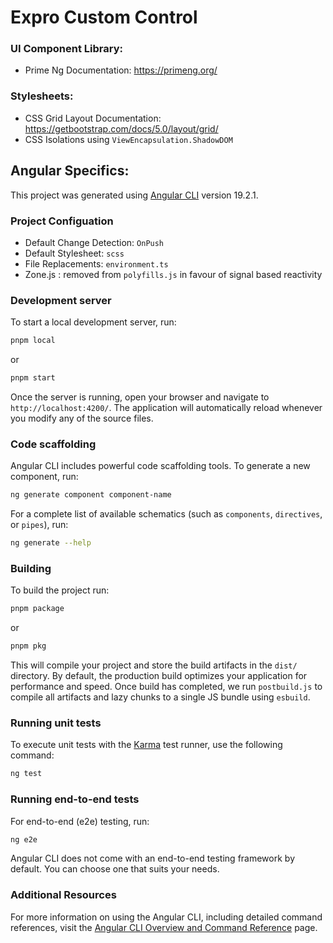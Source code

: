 # Expro Custom Control

### UI Component Library: 
* Prime Ng Documentation: https://primeng.org/ 

### Stylesheets:
* CSS Grid Layout Documentation: https://getbootstrap.com/docs/5.0/layout/grid/
* CSS Isolations using `ViewEncapsulation.ShadowDOM`
    
## Angular Specifics: 
This project was generated using [Angular CLI](https://github.com/angular/angular-cli) version 19.2.1.

### Project Configuation 
* Default Change Detection: `OnPush`
* Default Stylesheet: `scss`
* File Replacements: `environment.ts` 
* Zone.js : removed from `polyfills.js` in favour of signal based reactivity


### Development server 

To start a local development server, run:

```bash
pnpm local
```
or
```bash
pnpm start
```

Once the server is running, open your browser and navigate to `http://localhost:4200/`. The application will automatically reload whenever you modify any of the source files.

### Code scaffolding

Angular CLI includes powerful code scaffolding tools. To generate a new component, run:

```bash
ng generate component component-name
```

For a complete list of available schematics (such as `components`, `directives`, or `pipes`), run:

```bash
ng generate --help
```

### Building

To build the project run:

```bash
pnpm package
```
or
```bash
pnpm pkg
```

This will compile your project and store the build artifacts in the `dist/` directory. By default, the production build optimizes your application for performance and speed.
Once build has completed, we run `postbuild.js` to compile all artifacts and lazy chunks to a single JS bundle using `esbuild`.

### Running unit tests

To execute unit tests with the [Karma](https://karma-runner.github.io) test runner, use the following command:

```bash
ng test
```

### Running end-to-end tests

For end-to-end (e2e) testing, run:

```bash
ng e2e
```

Angular CLI does not come with an end-to-end testing framework by default. You can choose one that suits your needs.

### Additional Resources

For more information on using the Angular CLI, including detailed command references, visit the [Angular CLI Overview and Command Reference](https://angular.dev/tools/cli) page.
